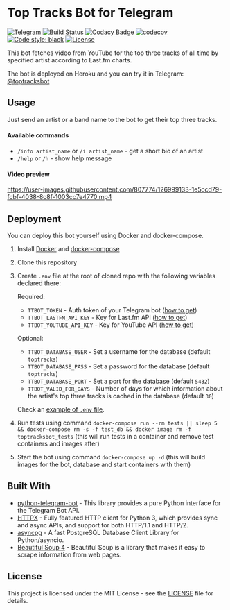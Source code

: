 # Top Tracks Bot for Telegram
[![Telegram](https://img.shields.io/badge/telegram-%40toptracksbot-informational)](http://t.me/toptracksbot)
[![Build Status](https://img.shields.io/github/workflow/status/pltnk/toptracksbot/Run%20tests)](https://github.com/pltnk/toptracksbot/actions/workflows/run-tests.yml)
[![Codacy Badge](https://api.codacy.com/project/badge/Grade/cae4d1afa23240e1a7ca996f7b0d92b8)](https://www.codacy.com/manual/pltnk/toptracksbot?utm_source=github.com&amp;utm_medium=referral&amp;utm_content=pltnk/toptracksbot&amp;utm_campaign=Badge_Grade)
[![codecov](https://codecov.io/gh/pltnk/toptracksbot/branch/main/graph/badge.svg?token=8K09IYN9SR)](https://codecov.io/gh/pltnk/toptracksbot)
[![Code style: black](https://img.shields.io/badge/code%20style-black-000000.svg)](https://github.com/psf/black)
[![License](https://img.shields.io/github/license/pltnk/top_tracks)](https://choosealicense.com/licenses/mit/)

This bot fetches video from YouTube for the top three tracks of all time by specified artist according to Last.fm charts.

The bot is deployed on Heroku and you can try it in Telegram: [@toptracksbot](http://t.me/toptracksbot)

## Usage

Just send an artist or a band name to the bot to get their top three tracks.

#### Available commands

- `/info artist_name` or `/i artist_name` - get a short bio of an artist
- `/help` or `/h` - show help message

#### Video preview

https://user-images.githubusercontent.com/807774/126999133-1e5ccd79-fcbf-4038-8c8f-1003cc7e4770.mp4

## Deployment

You can deploy this bot yourself using Docker and docker-compose.
1. Install [Docker](https://docs.docker.com/get-docker/) and [docker-compose](https://docs.docker.com/compose/install/)
2. Clone this repository
3. Create `.env` file at the root of cloned repo with the following variables declared there:
   
   Required:
   - `TTBOT_TOKEN` - Auth token of your Telegram bot ([how to get](https://core.telegram.org/bots#3-how-do-i-create-a-bot))
   - `TTBOT_LASTFM_API_KEY` - Key for Last.fm API ([how to get](https://www.last.fm/api))
   - `TTBOT_YOUTUBE_API_KEY` - Key for YouTube API ([how to get](https://developers.google.com/youtube/v3/getting-started))
   
   Optional:
   - `TTBOT_DATABASE_USER` - Set a username for the database (default `toptracks`)
   - `TTBOT_DATABASE_PASS` - Set a password for the database (default `toptracks`)
   - `TTBOT_DATABASE_PORT` - Set a port for the database (default `5432`)
   - `TTBOT_VALID_FOR_DAYS` - Number of days for which information about the artist's top three tracks is cached in the database (default `30`)
    
   Check an [example of `.env` file](./.env_example).
4. Run tests using command `docker-compose run --rm tests || sleep 5 && docker-compose rm -s -f test_db && docker image rm -f toptracksbot_tests` (this will run tests in a container and remove test containers and images after)
5. Start the bot using command `docker-compose up -d` (this will build images for the bot, database and start containers with them)

## Built With
* [python-telegram-bot](https://github.com/python-telegram-bot/python-telegram-bot) - This library provides a pure Python interface for the Telegram Bot API.
* [HTTPX](https://github.com/encode/httpx) - Fully featured HTTP client for Python 3, which provides sync and async APIs, and support for both HTTP/1.1 and HTTP/2.
* [asyncpg](https://github.com/MagicStack/asyncpg) - A fast PostgreSQL Database Client Library for Python/asyncio.
* [Beautiful Soup 4](https://www.crummy.com/software/BeautifulSoup/) - Beautiful Soup is a library that makes it easy to scrape information from web pages. 

## License

This project is licensed under the MIT License - see the [LICENSE](LICENSE) file for details.
